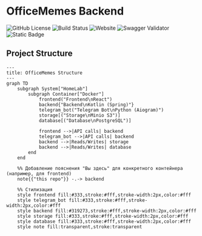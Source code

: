 # OfficeMemes Backend
![GitHub License](https://img.shields.io/github/license/antonbiluta/memes-backend)
![Build Status](https://drone.biluta.ru/api/badges/antonbiluta/memes-backend/status.svg)
![Website](https://img.shields.io/website?url=https%3A%2F%2Fmem.biluta.ru%2Fapi%2Fswagger-ui%2Findex.html)
![Swagger Validator](https://img.shields.io/swagger/valid/3.0?specUrl=https%3A%2F%2Fmem.biluta.ru%2Fapi%2Fv3%2Fapi-docs%2FMemes-Service)
![Static Badge](https://img.shields.io/badge/backend_version-v0.1.0-8A2BE2)

## Project Structure
```mermaid
---
title: OfficeMemes Structure
---
graph TD
    subgraph System["HomeLab"]
        subgraph Container["Docker"]
            frontend("Frontend\nReact")
            backend{"Backend\nKotlin (Spring)"}
            telegram_bot("Telegram Bot\nPython (Aiogram)")
            storage[("Storage\nMinio S3")]
            database[("Database\nPostgreSQL")]

            frontend -->|API calls| backend
            telegram_bot -->|API calls| backend
            backend -->|Reads/Writes| storage
            backend -->|Reads/Writes| database
        end
    end

    %% Добавление пояснения "Вы здесь" для конкретного контейнера (например, для frontend)
    note{{"this repo"}} -.-> backend

    %% Стилизация
    style frontend fill:#333,stroke:#fff,stroke-width:2px,color:#fff
    style telegram_bot fill:#333,stroke:#fff,stroke-width:2px,color:#fff
    style backend fill:#319273,stroke:#fff,stroke-width:2px,color:#fff
    style storage fill:#333,stroke:#fff,stroke-width:2px,color:#fff
    style database fill:#333,stroke:#fff,stroke-width:2px,color:#fff
    style note fill:transparent,stroke:transparent
```
